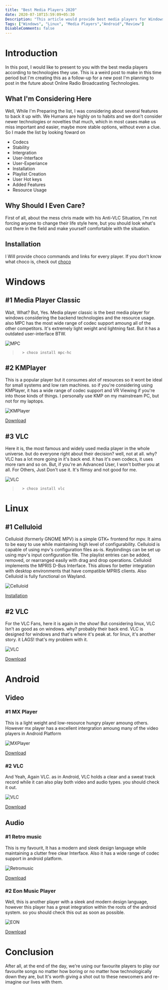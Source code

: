 ```yaml
---
title: "Best Media Players 2020"
date: 2020-07-10T15:59:09+05:30
Description: "This article would provide best media players for Windows, Linux and Android devices in 2020"
Tags: ["Windows", "Linux", "Media Players","Android","Review"]
DisableComments: false
---
```

# Introduction
In this post, I would like to present to you with the best media players according to technologies they use. This is a weird post to make in this time period but I'm creating this as a follow-up for a new post I'm planning to post in the future about Online Radio Broadcasting Technologies.
## What I'm Considering Here
Well, While I'm Preparing the list, I was considering about several features to back it up with. We Humans are highly on to habits and we don't consider newer technologies or novelties that much, which in most cases make us miss important and easier, maybe more stable options, without even a clue. So I made the list by looking foward on
* Codecs
* Stability
* Intergration
* User-Interface
* User-Experiance
* Installation
* Playlist Creation
* User Hot keys
* Added Features
* Resource Usage

## Why Should I Even Care?
First of all, about the mess chris made with his Anti-VLC Situation, I'm not forcing anyone to change their life style here, but you should look what's out there in the field and make yourself comfortable with the situation.

## Installation
I Will provide choco commands and links for every player. If you don't know what choco is, check out [choco](/post/the-package-manager-for-windows-chocolatey/)

# Windows
## #1 Media Player Classic
Wait, What? But, Yes. Media player classic is the best media player for windows considering the backend technologies and the resource usage. also MPC has the most wide range of codec support amoung all of the other competitors. It's extremely light weight and lightning fast. But it has a outdated user-interface BTW.

![MPC](https://mpc-hc.org/assets/img/screenshots/mpc-hc.dvb.74b978af.png "Media Player Classic")

>       > choco install mpc-hc

## #2 KMPlayer
This is a popular player but it consumes alot of resources so it wont be ideal for small systems and low ram machines. so if you're considering using KMPlayer, it has a wide range of codec support and VR Viewing if you're into those kinds of things. I personally use KMP on my mainstream PC, but not for my laptops.

![KMPlayer](http://imgcdn.pandora.tv/publishing/kmp_rt/images/bg_1.jpg "KMPlayer")

[Download](http://kmplayer.com/)

## #3 VLC
Here it is, the most famous and widely used media player in the whole universe. but do everyone right about their decision? well, not at all. why? VLC has a lot more going in it's back end. it has it's own codecs, it uses more ram and so on. But, if you're an Advanced User, I won't bother you at all. For Others, Just Don't use it. It's flimsy and not good for me.

![VLC](https://images.videolan.org/vlc/screenshots/1.0.0/VLC_Qt4.jpg "VLC")

>       > choco install vlc

# Linux
## #1 Celluloid
Celluloid (formerly GNOME MPV) is a simple GTK+ frontend for mpv. It aims to be easy to use while maintaining high level of configurability. Celluloid is capable of using mpv's configuration files as-is. Keybindings can be set up using mpv's input configuration file. The playlist entries can be added, removed, or rearranged easily with drag and drop operations. Celluloid implements the MPRIS D-Bus Interface. This allows for better integration with desktop environments that have compatible MPRIS clients. Also Celluloid is fully functional on Wayland.

![Celluloid](https://celluloid-player.github.io/images/screenshot-4.png "Celluloid")

[Installation](https://celluloid-player.github.io/installation.html "Celluloid")

## #2 VLC
For the VLC Fans, here it is again in the show! But considering linux, VLC Isn't as good as on windows. why? probably their back end. VLC is designed for windows and that's where it's peak at. for linux, it's another story. it LAGS! that's my problem with it.

![VLC](https://images.videolan.org/vlc/screenshots/1.0.0/VLC_Qt4.jpg "VLC")

[Download](https://www.videolan.org/vlc/ "VLC")

# Android
## Video
### #1 MX Player
This is a light weight and low-resource hungry player amoung others. However mx player has a excellent intergration amoung many of the video players in Android Platform

![MXPlayer](https://lh3.googleusercontent.com/RFdnyOyG0C_XpwqmdOXrU4WUbaQKwbcJhRXc5naVf8YWvgia0upOzCGm2uPOcLpakw=w720-h310-rw "MXPlayer")

[Download](https://play.google.com/store/apps/details?id=com.mxtech.videoplayer.ad "MXPlayer")
### #2 VLC
And Yeah, Again VLC. as in Android, VLC holds a clear and a sweat track record while it can also play both video and audio types. you should check it out.

![VLC](https://lh3.googleusercontent.com/ahV3K7RwV7JW-mKou83PYrld_Vg5i0ZEix0ga9vx_qkh1RD2qkQeFHfyzbfUCnJliw=w720-h310-rw "VLC")

[Download](https://play.google.com/store/apps/details?id=org.videolan.vlc "VLC")
## Audio
### #1 Retro music
This is my favourit, It has a modern and sleek design language while maintaining a clutter free clear Interface. Also it has a wide range of codec support in android platform.

![Retromusic](https://lh3.googleusercontent.com/MdWK5wQXmBZk4FwgiDxzG4WLomMdwFVrvy3nDgtfIViFp6yGEVBYwt7wA4OJ7wWlgNI=w720-h310-rw "Retro Music")

[Download](https://play.google.com/store/apps/details?id=code.name.monkey.retromusic "Retro Music")

### #2 Eon Music Player
Well, this is another player with a sleek and modern design language, however this player has a great integration within the roots of the android system. so you should check this out as soon as possible.

![EON](https://lh3.googleusercontent.com/3cIyLlbU3P4cHATw1HMiGwYoGITImd-P_NVydawB4UTJwslvLQzYzwtMLWCVQOtWbdE=w720-h310-rw "Eon player")

[Download](https://play.google.com/store/apps/details?id=qijaz221.github.io.musicplayer "Eon Player")

# Conclusion
After all, at the end of the day, we're using our favourite players to play our favourite songs no matter how boring or no matter how technologically down they are, but It's worth giving a shot out to these newcomers and re-imagine our lives with them.